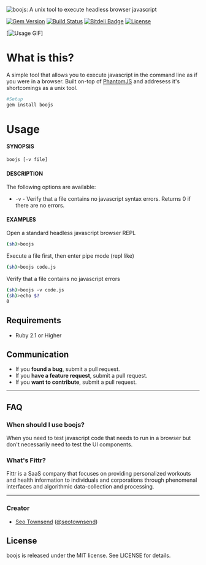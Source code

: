 ![boojs: A unix tool to execute headless browser javascript](https://raw.githubusercontent.com/sotownsend/boojs/master/logo.png)

[![Gem Version](https://badge.fury.io/rb/BooJS.svg)](http://badge.fury.io/rb/boojs)
[![Build Status](https://travis-ci.org/sotownsend/BooJS.svg?branch=master)](https://travis-ci.org/sotownsend/boojs)
[![Bitdeli Badge](https://d2weczhvl823v0.cloudfront.net/sotownsend/BooJS/trend.png)](https://bitdeli.com/free "Bitdeli Badge")
[![License](http://img.shields.io/badge/license-MIT-green.svg?style=flat)](https://github.com/sotownsend/BooJS/blob/master/LICENSE)

[![Usage GIF](https://raw.githubusercontent.com/sotownsend/boojs/master/usage.gif)]

# What is this?
A simple tool that allows you to execute javascript in the command line as if you were in a browser. Built on-top of [PhantomJS](phantomjs.org) and 
addresess it's shortcomings as a unix tool.

```sh
#Setup
gem install boojs
```

# Usage
#### SYNOPSIS
```sh
boojs [-v file]
```

#### DESCRIPTION
The following options are available:
 * `-v` - Verify that a file contains no javascript syntax errors. Returns 0 if there are no errors.

#### EXAMPLES
Open a standard headless javascript browser REPL
```sh
(sh)>boojs
```

Execute a file first, then enter pipe mode (repl like)
```sh
(sh)>boojs code.js
```

Verify that a file contains no javascript errors
```sh
(sh)>boojs -v code.js
(sh)>echo $?
0
```

## Requirements

- Ruby 2.1 or Higher

## Communication

- If you **found a bug**, submit a pull request.
- If you **have a feature request**, submit a pull request.
- If you **want to contribute**, submit a pull request.

---

## FAQ

### When should I use boojs?

When you need to test javascript code that needs to run in a browser but don't necessarily need to test the UI components.

### What's Fittr?

Fittr is a SaaS company that focuses on providing personalized workouts and health information to individuals and corporations through phenomenal interfaces and algorithmic data-collection and processing.

* * *

### Creator

- [Seo Townsend](http://github.com/sotownsend) ([@seotownsend](https://twitter.com/seotownsend))

## License

boojs is released under the MIT license. See LICENSE for details.
